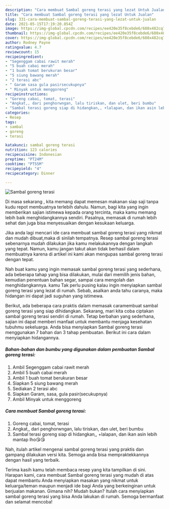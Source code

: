 ```yaml
---
description: "Cara membuat Sambal goreng terasi yang lezat Untuk Jualan"
title: "Cara membuat Sambal goreng terasi yang lezat Untuk Jualan"
slug: 331-cara-membuat-sambal-goreng-terasi-yang-lezat-untuk-jualan
date: 2021-05-15T17:19:20.854Z
image: https://img-global.cpcdn.com/recipes/ee420e35f8cebde6/680x482cq70/sambal-goreng-terasi-foto-resep-utama.jpg
thumbnail: https://img-global.cpcdn.com/recipes/ee420e35f8cebde6/680x482cq70/sambal-goreng-terasi-foto-resep-utama.jpg
cover: https://img-global.cpcdn.com/recipes/ee420e35f8cebde6/680x482cq70/sambal-goreng-terasi-foto-resep-utama.jpg
author: Rodney Payne
ratingvalue: 4.7
reviewcount: 15
recipeingredient:
- "Segenggam cabai rawit merah"
- "5 buah cabai merah"
- "1 buah tomat berukuran besar"
- "5 siung bawang merah"
- "2 terasi abc"
- " Garam sasa gula pasirsecukupnya"
- " Minyak untuk menggoreng"
recipeinstructions:
- "Goreng cabai, tomat, terasi"
- "Angkat,, dari penghorwngan, lalu tiriskan, dan ulet, beri bumbu"
- "Sambal terasi goreng siap di hidangkan,, +lalapan, dan ikan asin lebih mantap lho😘😘"
categories:
- Resep
tags:
- sambal
- goreng
- terasi

katakunci: sambal goreng terasi 
nutrition: 123 calories
recipecuisine: Indonesian
preptime: "PT24M"
cooktime: "PT55M"
recipeyield: "4"
recipecategory: Dinner

---
```



![Sambal goreng terasi](https://img-global.cpcdn.com/recipes/ee420e35f8cebde6/680x482cq70/sambal-goreng-terasi-foto-resep-utama.jpg)

Di masa  sekarang , kita memang dapat memesan makanan siap saji tanpa kudu repot membuatnya terlebih dahulu. Namun, bagi kita yang ingin memberikan sajian istimewa kepada orang tercinta, maka kamu memang lebih baik menghidangkannya sendiri. Pasalnya, memasak di rumah lebih sehat dan juga bisa menyesuaikan dengan kesukaan keluarga.

Jika anda lagi mencari ide cara membuat sambal goreng terasi yang nikmat dan mudah dibuat,maka di sinilah tempatnya. Resep sambal goreng terasi  sebenarnya mudah dilakukan jika kamu melakukannya dengan langkah yang tepat. Namun, kamu jangan takut akan tidak berhasil dalam membuatnya 
karena di artikel ini kami akan mengupas sambal goreng terasi dengan tepat.  



Nah buat kamu yang ingin memasak sambal goreng terasi yang sederhana, ada beberapa tahap yang bisa dilakukan, mulai dari memilih jenis bahan, kemudian penentuan bahan segar, sampai cara mengolah dan menghidangkannya. kamu Tak perlu pusing kalau ingin menyiapkan sambal goreng terasi yang lezat di rumah. Sebab, asalkan anda  tahu caranya, maka hidangan ini dapat jadi suguhan yang istimewa.

Berikut, ada beberapa cara praktis  dalam memasak caramembuat sambal goreng terasi yang siap dihidangkan. Sekarang, mari kita coba ciptakan sambal goreng terasi sendiri di rumah. Tetap berbahan yang sederhana, sajian ini dapat memberi manfaat untuk membantu menjaga kesehatan tubuhmu sekeluarga. Anda bisa menyiapkan Sambal goreng terasi menggunakan 7 bahan dan 3 tahap pembuatan. Berikut ini cara dalam menyiapkan hidangannya.

<!--inarticleads1-->

##### Bahan-bahan dan bumbu yang digunakan dalam pembuatan Sambal goreng terasi:

1. Ambil Segenggam cabai rawit merah
1. Ambil 5 buah cabai merah
1. Ambil 1 buah tomat berukuran besar
1. Siapkan 5 siung bawang merah
1. Sediakan 2 terasi abc
1. Siapkan  Garam, sasa, gula pasir(secukupnya)
1. Ambil  Minyak untuk menggoreng




<!--inarticleads2-->

##### Cara membuat Sambal goreng terasi:

1. Goreng cabai, tomat, terasi
1. Angkat,, dari penghorwngan, lalu tiriskan, dan ulet, beri bumbu
1. Sambal terasi goreng siap di hidangkan,, +lalapan, dan ikan asin lebih mantap lho😘😘




Nah, itulah artikel mengenai  sambal goreng terasi  yang praktis dan gampang dilakukan versi kita. Semoga anda bisa mempraktekkannya dengan hasil yang terbaik. 

Terima kasih kamu telah membaca resep yang kita tampilkan di sini. Harapan kami, cara membuat  Sambal goreng terasi yang mudah di atas dapat membantu Anda menyiapkan masakan yang nikmat untuk keluarga/teman maupun menjadi ide bagi Anda yang berkeinginan untuk berjualan makanan. Gimana nih? Mudah bukan? Itulah cara menyiapkan sambal goreng terasi yang bisa Anda lakukan di rumah. Semoga bermanfaat dan selamat mencoba!

